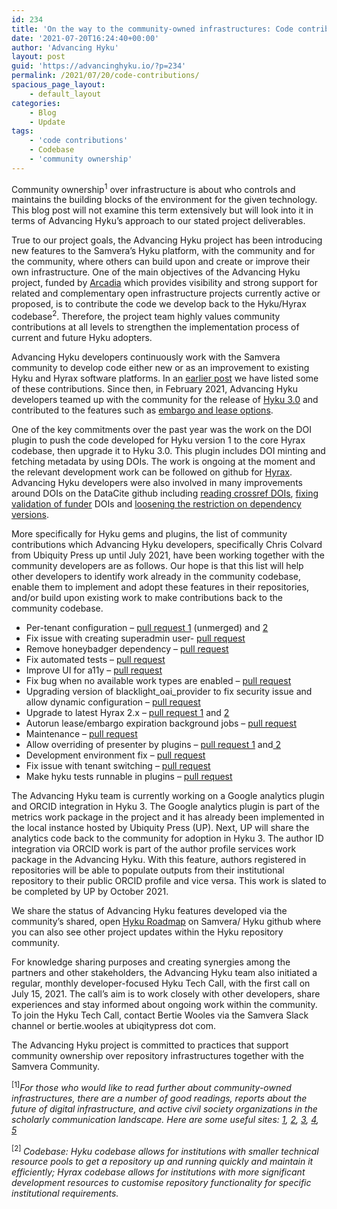 ```yaml
---
id: 234
title: 'On the way to the community-owned infrastructures: Code contributions'
date: '2021-07-20T16:24:40+00:00'
author: 'Advancing Hyku'
layout: post
guid: 'https://advancinghyku.io/?p=234'
permalink: /2021/07/20/code-contributions/
spacious_page_layout:
    - default_layout
categories:
    - Blog
    - Update
tags:
    - 'code contributions'
    - Codebase
    - 'community ownership'
---
```


Community ownership<sup>1</sup> over infrastructure is about who controls and maintains the building blocks of the environment for the given technology. This blog post will not examine this term extensively but will look into it in terms of Advancing Hyku’s approach to our stated project deliverables.

True to our project goals, the Advancing Hyku project has been introducing new features to the Samvera’s Hyku platform, with the community and for the community, where others can build upon and create or improve their own infrastructure. One of the main objectives of the Advancing Hyku project, funded by [Arcadia](https://www.arcadiafund.org.uk) which provides visibility and strong support for related and complementary open infrastructure projects currently active or proposed, is to contribute the code we develop back to the Hyku/Hyrax codebase<sup>2</sup>. Therefore, the project team highly values community contributions at all levels to strengthen the implementation process of current and future Hyku adopters.

Advancing Hyku developers continuously work with the Samvera community to develop code either new or as an improvement to existing Hyku and Hyrax software platforms. In an [earlier post](https://advancinghyku.io/2020/09/18/project-update-september-2020/) we have listed some of these contributions. Since then, in February 2021, Advancing Hyku developers teamed up with the community for the release of [Hyku 3.0](https://samvera.org/2021/02/17/hyku-3-0-release-includes-new-customization-features/) and contributed to the features such as [embargo and lease options](https://github.com/samvera/hyku/pull/1648).

One of the key commitments over the past year was the work on the DOI plugin to push the code developed for Hyku version 1 to the core Hyrax codebase, then upgrade it to Hyku 3.0. This plugin includes DOI minting and fetching metadata by using DOIs. The work is ongoing at the moment and the relevant development work can be followed on github for [Hyrax](https://github.com/samvera-labs/hyrax-doi). Advancing Hyku developers were also involved in many improvements around DOIs on the DataCite github including [reading crossref DOIs](https://github.com/datacite/bolognese/pull/115), [fixing validation of funder](https://github.com/datacite/bolognese/pull/114) DOIs and [loosening the restriction on dependency versions](https://github.com/datacite/bolognese/pull/102).

More specifically for Hyku gems and plugins, the list of community contributions which Advancing Hyku developers, specifically Chris Colvard from Ubiquity Press up until July 2021, have been working together with the community developers are as follows. Our hope is that this list will help other developers to identify work already in the community codebase, enable them to implement and adopt these features in their repositories, and/or build upon existing work to make contributions back to the community codebase.

- Per-tenant configuration – [pull request 1](https://github.com/samvera/hyku/pull/1713) (unmerged) and [2](https://github.com/samvera/hyku/pull/170)
- Fix issue with creating superadmin user- [pull request ](https://github.com/samvera/hyku/pull/1712)
- Remove honeybadger dependency – [pull request ](https://github.com/samvera/hyku/pull/1669)
- Fix automated tests – [pull request](https://github.com/samvera/hyku/pull/1666)
- Improve UI for a11y – [pull request](https://github.com/samvera/hyku/pull/1665)
- Fix bug when no available work types are enabled – [pull request ](https://github.com/samvera/hyku/pull/1661)
- Upgrading version of blacklight\_oai\_provider to fix security issue and allow dynamic configuration – [pull request ](https://github.com/samvera/hyku/pull/1660)
- Upgrade to latest Hyrax 2.x – [pull request 1](https://github.com/samvera/hyku/pull/1709) and [2](https://github.com/samvera/hyku/pull/1657)
- Autorun lease/embargo expiration background jobs – [pull request](https://github.com/samvera/hyku/pull/1648)
- Maintenance – [pull request ](https://github.com/samvera/hyku/pull/1647)
- Allow overriding of presenter by plugins – [pull request 1](https://github.com/samvera/hyku/pull/1659) and[ 2](https://github.com/samvera/hyku/pull/1646)
- Development environment fix – [pull request](https://github.com/samvera/hyku/pull/1645)
- Fix issue with tenant switching – [pull request ](https://github.com/samvera/hyku/pull/1644)
- Make hyku tests runnable in plugins – [pull request](https://github.com/samvera/hyku/pull/1635)

The Advancing Hyku team is currently working on a Google analytics plugin and ORCID integration in Hyku 3. The Google analytics plugin is part of the metrics work package in the project and it has already been implemented in the local instance hosted by Ubiquity Press (UP). Next, UP will share the analytics code back to the community for adoption in Hyku 3. The author ID integration via ORCID work is part of the author profile services work package in the Advancing Hyku. With this feature, authors registered in repositories will be able to populate outputs from their institutional repository to their public ORCID profile and vice versa. This work is slated to be completed by UP by October 2021.

We share the status of Advancing Hyku features developed via the community’s shared, open [Hyku Roadmap](https://github.com/samvera/hyku/projects/1) on Samvera/ Hyku github where you can also see other project updates within the Hyku repository community.

For knowledge sharing purposes and creating synergies among the partners and other stakeholders, the Advancing Hyku team also initiated a regular, monthly developer-focused Hyku Tech Call, with the first call on July 15, 2021. The call’s aim is to work closely with other developers, share experiences and stay informed about ongoing work within the community. To join the Hyku Tech Call, contact Bertie Wooles via the Samvera Slack channel or bertie.wooles at ubiqitypress dot com.

The Advancing Hyku project is committed to practices that support community ownership over repository infrastructures together with the Samvera Community.

<sup>\[1\]</sup>*For those who would like to read further about community-owned infrastructures, there are a number of good readings, reports about the future of digital infrastructure, and active civil society organizations in the scholarly communication landscape. Here are some useful sites: [1](https://sparcopen.org/our-work/community-owned-infrastructure/), [2](https://infrastructure.sparcopen.org), [3](https://investinopen.org/about/), [4](https://www.coar-repositories.org/news-updates/), [5](https://www.arcadiafund.org.uk/promoting-open-access)*

<sup>\[2\] </sup>*Codebase: Hyku codebase allows for institutions with smaller technical resource pools to get a repository up and running quickly and maintain it efficiently; Hyrax codebase allows for institutions with more significant development resources to customise repository functionality for specific institutional requirements.*